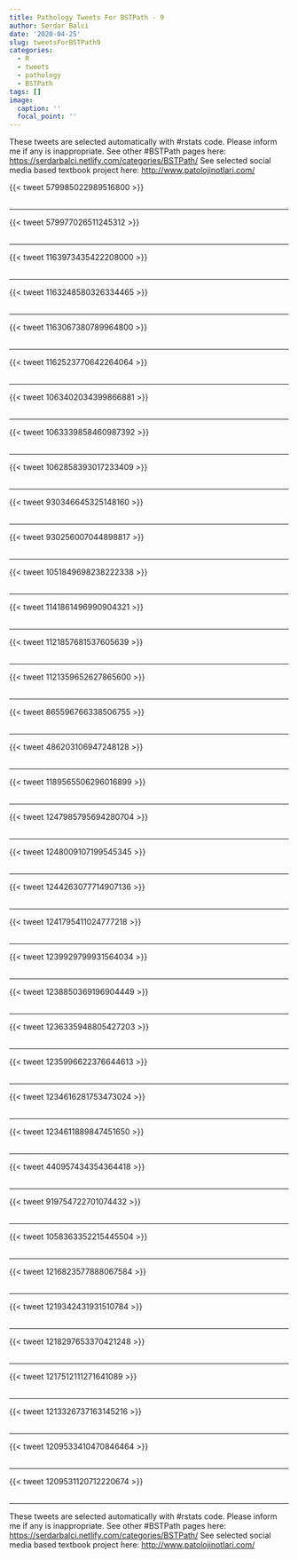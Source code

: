 ```yaml
---
title: Pathology Tweets For BSTPath - 9
author: Serdar Balci
date: '2020-04-25'
slug: tweetsForBSTPath9
categories:
  - R
  - tweets
  - pathology
  - BSTPath
tags: []
image:
  caption: ''
  focal_point: ''
---
```



These tweets are selected automatically with #rstats code. Please inform me if any is inappropriate.
See other #BSTPath pages here: https://serdarbalci.netlify.com/categories/BSTPath/ 
See selected social media based textbook project here: http://www.patolojinotlari.com/

{{< tweet 579985022989516800 >}}
<br>
<br>
<hr>
{{< tweet 579977026511245312 >}}
<br>
<br>
<hr>
{{< tweet 1163973435422208000 >}}
<br>
<br>
<hr>
{{< tweet 1163248580326334465 >}}
<br>
<br>
<hr>
{{< tweet 1163067380789964800 >}}
<br>
<br>
<hr>
{{< tweet 1162523770642264064 >}}
<br>
<br>
<hr>
{{< tweet 1063402034399866881 >}}
<br>
<br>
<hr>
{{< tweet 1063339858460987392 >}}
<br>
<br>
<hr>
{{< tweet 1062858393017233409 >}}
<br>
<br>
<hr>
{{< tweet 930346645325148160 >}}
<br>
<br>
<hr>
{{< tweet 930256007044898817 >}}
<br>
<br>
<hr>
{{< tweet 1051849698238222338 >}}
<br>
<br>
<hr>
{{< tweet 1141861496990904321 >}}
<br>
<br>
<hr>
{{< tweet 1121857681537605639 >}}
<br>
<br>
<hr>
{{< tweet 1121359652627865600 >}}
<br>
<br>
<hr>
{{< tweet 865596766338506755 >}}
<br>
<br>
<hr>
{{< tweet 486203106947248128 >}}
<br>
<br>
<hr>
{{< tweet 1189565506296016899 >}}
<br>
<br>
<hr>
{{< tweet 1247985795694280704 >}}
<br>
<br>
<hr>
{{< tweet 1248009107199545345 >}}
<br>
<br>
<hr>
{{< tweet 1244263077714907136 >}}
<br>
<br>
<hr>
{{< tweet 1241795411024777218 >}}
<br>
<br>
<hr>
{{< tweet 1239929799931564034 >}}
<br>
<br>
<hr>
{{< tweet 1238850369196904449 >}}
<br>
<br>
<hr>
{{< tweet 1236335948805427203 >}}
<br>
<br>
<hr>
{{< tweet 1235996622376644613 >}}
<br>
<br>
<hr>
{{< tweet 1234616281753473024 >}}
<br>
<br>
<hr>
{{< tweet 1234611889847451650 >}}
<br>
<br>
<hr>
{{< tweet 440957434354364418 >}}
<br>
<br>
<hr>
{{< tweet 919754722701074432 >}}
<br>
<br>
<hr>
{{< tweet 1058363352215445504 >}}
<br>
<br>
<hr>
{{< tweet 1216823577888067584 >}}
<br>
<br>
<hr>
{{< tweet 1219342431931510784 >}}
<br>
<br>
<hr>
{{< tweet 1218297653370421248 >}}
<br>
<br>
<hr>
{{< tweet 1217512111271641089 >}}
<br>
<br>
<hr>
{{< tweet 1213326737163145216 >}}
<br>
<br>
<hr>
{{< tweet 1209533410470846464 >}}
<br>
<br>
<hr>
{{< tweet 1209531120712220674 >}}
<br>
<br>
<hr>


These tweets are selected automatically with #rstats code. Please inform me if any is inappropriate.
See other #BSTPath pages here: https://serdarbalci.netlify.com/categories/BSTPath/ 
See selected social media based textbook project here: http://www.patolojinotlari.com/
